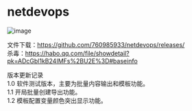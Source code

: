 # netdevops

![image](https://user-images.githubusercontent.com/23353564/202894422-dbf5dfbc-60f0-46c9-8fbe-3fcd472c911a.png)

文件下载：https://github.com/760985933/netdevops/releases/  
杀毒：https://habo.qq.com/file/showdetail?pk=ADcGbl1kB24IMFs%2BU2E%3D#baseinfo

版本更新记录  
1.0  软件测试版本，主要为批量内容输出和模板功能。  
1.1  开局批量创建导出功能。  
1.2  模板配置变量颜色突出显示功能。  
